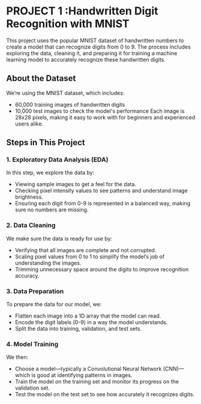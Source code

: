 
# PROJECT 1 :Handwritten Digit Recognition with MNIST
This project uses the popular MNIST dataset of handwritten numbers to create a model that can recognize digits from 0 to 9. The process includes exploring the data, cleaning it, and preparing it for training a machine learning model to accurately recognize these handwritten digits.

## About the Dataset
We’re using the MNIST dataset, which includes:

- 60,000 training images of handwritten digits
- 10,000 test images to check the model's performance
Each image is 28x28 pixels, making it easy to work with for beginners and experienced users alike.

## Steps in This Project
### 1. Exploratory Data Analysis (EDA)
In this step, we explore the data by:

- Viewing sample images to get a feel for the data.
- Checking pixel intensity values to see patterns and understand image brightness.
- Ensuring each digit from 0-9 is represented in a balanced way, making sure no numbers are missing.
### 2. Data Cleaning
We make sure the data is ready for use by:

- Verifying that all images are complete and not corrupted.
- Scaling pixel values from 0 to 1 to simplify the model’s job of understanding the images.
- Trimming unnecessary space around the digits to improve recognition accuracy.
### 3. Data Preparation
To prepare the data for our model, we:

- Flatten each image into a 1D array that the model can read.
- Encode the digit labels (0-9) in a way the model understands.
- Split the data into training, validation, and test sets.
### 4. Model Training
We then:

- Choose a model—typically a Convolutional Neural Network (CNN)—which is good at identifying patterns in images.
- Train the model on the training set and monitor its progress on the validation set.
- Test the model on the test set to see how accurately it recognizes digits.
